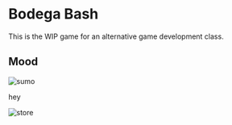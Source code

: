 # Bodega Bash
This is the WIP game for an alternative game development class.


## Mood
![sumo](http://4.bp.blogspot.com/-INJl9XKVSXo/U9W_2LZ_laI/AAAAAAAACSE/xxuGiKnppgY/s1600/fatty.png)

hey

![store](https://gamewatcher-images.s3.amazonaws.com/image/file/8/3b/54708/3995.jpg)

